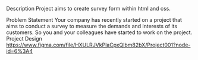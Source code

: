 Description
Project aims to create survey form within html and css.

Problem Statement
Your company has recently started on a project that aims to conduct a survey to measure the demands and interests of its customers. So you and your colleagues have started to work on the project.
Project Design
https://www.figma.com/file/HXULRJVkPlaCpxQlbm82bX/Project001?node-id=6%3A4
